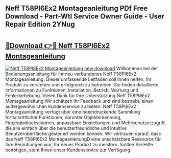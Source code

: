 ## Neff T58Pl6Ex2 Montageanleitung PDf Free Download - Part-Wtl Service Owner Guide - User Repair Edition 2YNug

# <h2><a href="http://df8rm8b.blite.top/?on=Neff+T58Pl6Ex2+Montageanleitung">🔗Download 👉🔴 Neff T58Pl6Ex2 Montageanleitung</a></h2>

[![Neff T58Pl6Ex2 Montageanleitung new download](https://i.imgur.com/lujVjoI.png)](http://df8rm8b.blite.top/?on=Neff+T58Pl6Ex2+Montageanleitung)
Willkommen bei der Bedienungsanleitung für Ihr neu verbundenes Neff T58Pl6Ex2 Montageanleitung. Dieser umfassende Leitfaden soll Ihnen helfen, Ihr Produkt zu verstehen und erfolgreich zu betreiben. Sie finden detaillierte Informationen zu Funktionen, Installation, Betrieb, Wartung und Fehlerbehebung. Vielen Dank für Ihre Unterstützung Neff T58Pl6Ex2 Montageanleitung Wir schätzen Ihr Feedback und sind bestrebt, einen außergewöhnlichen Kundenservice zu bieten. Neff T58Pl6Ex2 Montageanleitung verfügt über eine beeindruckende Sammlung fortschrittlicher Funktionen, darunter Objekterkennung, Fingerabdruckscannen, anpassbare Einstellungen und Mehrbenutzerzugriff, die alle einfach über die benutzerfreundliche und intuitive Benutzeroberfläche gesteuert werden können. Wir vertrauen darauf, dass das Neff T58Pl6Ex2 MontageanleitungD eine unschätzbare Ressource für Ihre Bemühungen war, Ihr neues Produkt zu meistern. Sollten Sie Hilfe benötigen, steht Ihnen unser Kundenservice zur Verfügung.
